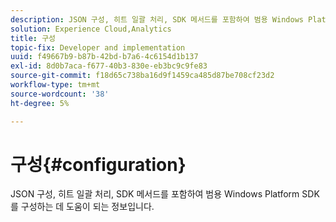 ```yaml
---
description: JSON 구성, 히트 일괄 처리, SDK 메서드를 포함하여 범용 Windows Platform SDK를 구성하는 데 도움이 되는 정보입니다.
solution: Experience Cloud,Analytics
title: 구성
topic-fix: Developer and implementation
uuid: f49667b9-b87b-42bd-b7a6-4c6154d1b137
exl-id: 8d0b7aca-f677-40b3-830e-eb3bc9c9fe83
source-git-commit: f18d65c738ba16d9f1459ca485d87be708cf23d2
workflow-type: tm+mt
source-wordcount: '38'
ht-degree: 5%

---
```


# 구성{#configuration}

JSON 구성, 히트 일괄 처리, SDK 메서드를 포함하여 범용 Windows Platform SDK를 구성하는 데 도움이 되는 정보입니다.
